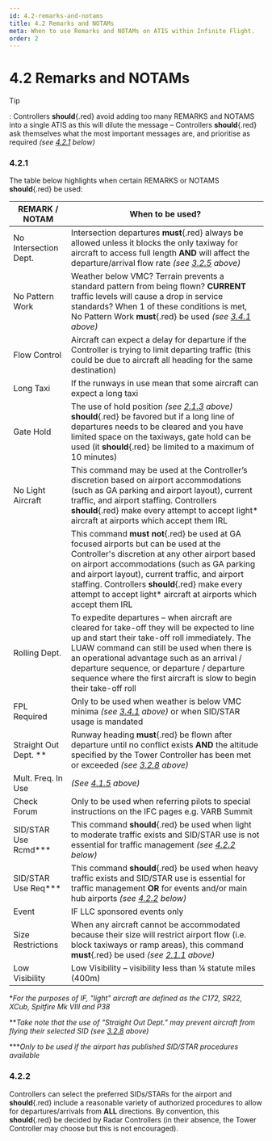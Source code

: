 ```yaml
---
id: 4.2-remarks-and-notams
title: 4.2 Remarks and NOTAMs
meta: When to use Remarks and NOTAMs on ATIS within Infinite Flight.
order: 2
---
```


# 4.2 Remarks and NOTAMs

 

Tip

: Controllers **should**{.red} avoid adding too many REMARKS and NOTAMS into a single ATIS as this will dilute the message – Controllers **should**{.red} ask themselves what the most important messages are, and prioritise as required *(see [4.2.1](/guide/atc-manual/4.-atis/4.2-remarks-and-notams#4.2.1) below)*



### 4.2.1

The table below highlights when certain REMARKS or NOTAMS **should**{.red} be used:

 

| REMARK  / NOTAM       | When to be used?                                             |
| --------------------- | ------------------------------------------------------------ |
| No Intersection Dept. | Intersection departures **must**{.red} always be allowed unless it blocks the only taxiway for aircraft to access full length **AND** will affect the departure/arrival flow rate *(see [3.2.5](/guide/atc-manual/3.-tower/3.2-departures#3.2.5) above)* |
| No Pattern Work       | Weather below VMC? Terrain prevents a standard pattern from being flown? **CURRENT** traffic levels will cause a drop in service standards? When 1 of these conditions is met, No Pattern Work **must**{.red} be used *(see [3.4.1](/guide/atc-manual/3.-tower/3.4-pattern-work-transitions-flight-of-xx#3.4.1) above)* |
| Flow Control          | Aircraft can expect a delay for departure if the Controller is trying to limit departing traffic (this could be due to aircraft all heading for the same destination) |
| Long Taxi             | If the runways in use mean that some aircraft can expect a long taxi |
| Gate Hold             | The use of hold position *(see [2.1.3](/guide/atc-manual/2.-ground/2.1-runway-selection-and-pushback#2.1.3) above)* **should**{.red} be favored but if a long line of  departures needs to be cleared and you have limited space on the taxiways,  gate hold can be used (it **should**{.red} be limited to a maximum of 10 minutes) |
| No Light Aircraft     | This command may be used at the Controller’s discretion based on airport accommodations (such as GA parking and airport layout), current traffic, and airport staffing. Controllers **should**{.red} make every attempt to accept light* aircraft at airports which accept them IRL |
|                       | This command **must not**{.red} be used at GA focused airports but can be used at the Controller's discretion at any other airport based on airport accommodations (such as GA parking and airport layout), current traffic, and airport staffing. Controllers **should**{.red} make every attempt to accept light* aircraft at airports which accept them IRL |
| Rolling Dept.         | To expedite departures – when aircraft are cleared for take-off they will be expected to line up and start their take-off roll immediately. The LUAW command can still be used when there is an operational advantage such as an arrival / departure sequence, or departure / departure sequence where the first aircraft is slow to begin their take-off roll |
| FPL Required          | Only to be used when weather is below VMC minima *(see [3.4.1](/guide/atc-manual/3.-tower/3.4-pattern-work-transitions-flight-of-xx#3.4.1) above)* or when SID/STAR usage is mandated |
| Straight Out Dept. ** | Runway heading **must**{.red} be flown after departure until no conflict exists **AND** the altitude specified by the Tower Controller has been met or exceeded *(see [3.2.8](/guide/atc-manual/3.-tower/3.2-departures#3.2.8) above)* |
| Mult. Freq. In Use    | *(See [4.1.5](/guide/atc-manual/4.-atis/4.1-overview#4.1.5) above)* |
| Check Forum           | Only to be used when referring pilots to special instructions on the IFC pages e.g. VARB Summit |
| SID/STAR Use Rcmd***  | This command **should**{.red} be used when light to moderate traffic exists and SID/STAR use is not essential for traffic management *(see [4.2.2](/guide/atc-manual/4.-atis/4.2-remarks-and-notams#4.2.2) below)* |
| SID/STAR Use Req***   | This command **should**{.red} be used when heavy traffic exists and SID/STAR use is essential for traffic management **OR** for events and/or main hub airports  *(see [4.2.2](/guide/atc-manual/4.-atis/4.2-remarks-and-notams#4.2.2) below)* |
| Event                 | IF LLC sponsored events only                                 |
| Size Restrictions     | When any aircraft cannot be accommodated because their size will restrict airport flow (i.e. block taxiways or ramp areas), this command **must**{.red} be used *(see [2.1.1](/guide/atc-manual/2.-ground/2.1-runway-selection-and-pushback#2.1.1) above)* |
| Low Visibility        | Low Visibility – visibility less than ¼  statute miles (400m) |

 

**For the purposes of IF, "light" aircraft are defined as the C172, SR22, XCub, Spitfire Mk VIII and P38*

***Take note that the use of "Straight Out Dept." may prevent aircraft from flying their selected SID (see [3.2.8](/guide/atc-manual/3.-tower/3.2-departures#3.2.8) above)*

****Only to be used if the airport has published SID/STAR procedures available*



### 4.2.2

Controllers can select the preferred SIDs/STARs for the airport and **should**{.red} include a reasonable variety of authorized procedures to allow for departures/arrivals from **ALL** directions. By convention, this **should**{.red} be decided by Radar Controllers (in their absence, the Tower Controller may choose but this is not encouraged). 
